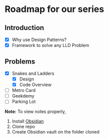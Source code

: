 # Roadmap for our series

## Introduction
- [X] Why use Design Patterns?
- [X] Framework to solve any LLD Problem
  
## Problems
- [x] Snakes and Ladders
	- [x] Design
	- [x] Code Overview
- [ ] Metro Card
- [ ] Geekdemy
- [ ] Parking Lot

**Note:** To view notes properly, 
1) Install [Obsidian](https://obsidian.md/download) 
2) Clone repo
3) Create Obsidian vault on the folder cloned
